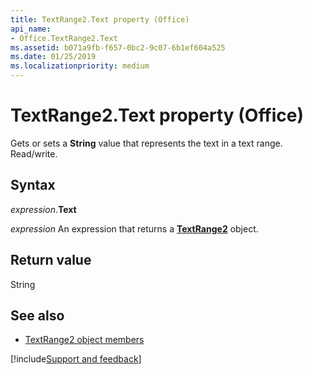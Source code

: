 ```yaml
---
title: TextRange2.Text property (Office)
api_name:
- Office.TextRange2.Text
ms.assetid: b071a9fb-f657-0bc2-9c07-6b1ef604a525
ms.date: 01/25/2019
ms.localizationpriority: medium
---
```



# TextRange2.Text property (Office)

Gets or sets a **String** value that represents the text in a text range. Read/write.


## Syntax

_expression_.**Text**

_expression_ An expression that returns a **[TextRange2](Office.TextRange2.md)** object.


## Return value

String


## See also

- [TextRange2 object members](overview/Library-Reference/textrange2-members-office.md)



[!include[Support and feedback](~/includes/feedback-boilerplate.md)]